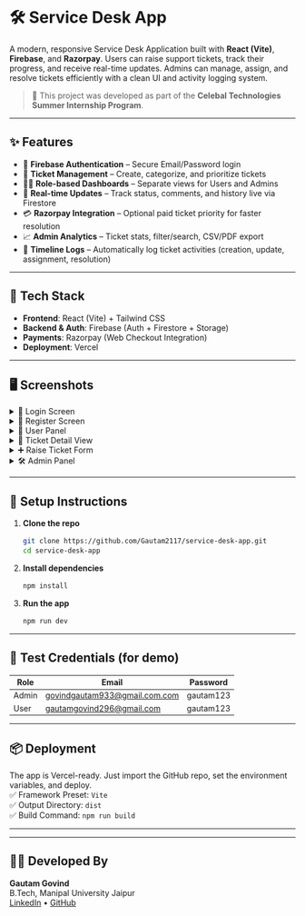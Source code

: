 # 🛠️ Service Desk App

A modern, responsive Service Desk Application built with **React (Vite)**, **Firebase**, and **Razorpay**. Users can raise support tickets, track their progress, and receive real-time updates. Admins can manage, assign, and resolve tickets efficiently with a clean UI and activity logging system.

> 🚀 This project was developed as part of the **Celebal Technologies Summer Internship Program**.

---

## ✨ Features

- 🔐 **Firebase Authentication** – Secure Email/Password login
- 🎫 **Ticket Management** – Create, categorize, and prioritize tickets
- 🧑‍💻 **Role-based Dashboards** – Separate views for Users and Admins
- 🧩 **Real-time Updates** – Track status, comments, and history live via Firestore
- 💳 **Razorpay Integration** – Optional paid ticket priority for faster resolution
- 📈 **Admin Analytics** – Ticket stats, filter/search, CSV/PDF export
- 📄 **Timeline Logs** – Automatically log ticket activities (creation, update, assignment, resolution)

---

## 🚀 Tech Stack

- **Frontend**: React (Vite) + Tailwind CSS
- **Backend & Auth**: Firebase (Auth + Firestore + Storage)
- **Payments**: Razorpay (Web Checkout Integration)
- **Deployment**: Vercel

---

## 🖥️ Screenshots

<details>
  <summary>🔐 Login Screen</summary>
  <img src="https://raw.githubusercontent.com/Gautam2117/service-desk-app/refs/heads/master/Login.png" width="500"/>
</details>

<details>
  <summary>📝 Register Screen</summary>
  <img src="https://raw.githubusercontent.com/Gautam2117/service-desk-app/refs/heads/master/Register.png" width="500"/>
</details>

<details>
  <summary>👤 User Panel</summary>
  <img src="https://github.com/Gautam2117/service-desk-app/blob/master/User_Panel.png" width="1000"/>
</details>

<details>
  <summary>🎫 Ticket Detail View</summary>
  <img src="https://github.com/Gautam2117/service-desk-app/blob/master/Ticket_Detail.png" width="500"/>
</details>

<details>
  <summary>➕ Raise Ticket Form</summary>
  <img src="https://github.com/Gautam2117/service-desk-app/blob/master/Raise_Ticket.png" width="500"/>
</details>

<details>
  <summary>🛠️ Admin Panel</summary>
  <img src="https://github.com/Gautam2117/service-desk-app/blob/master/Admin_Panel.png" width="500"/>
</details>

---

## 🔧 Setup Instructions

1. **Clone the repo**
   ```bash
   git clone https://github.com/Gautam2117/service-desk-app.git
   cd service-desk-app
   ```

2. **Install dependencies**
   ```bash
   npm install
   ```

3. **Run the app**
   ```bash
   npm run dev
   ```

---

## 🧪 Test Credentials (for demo)

| Role  | Email                             | Password      |
|-------|-----------------------------------|---------------|
| Admin | govindgautam933@gmail.com.com     | gautam123     |
| User  | gautamgovind296@gmail.com         | gautam123     |

---

## 📦 Deployment

The app is Vercel-ready. Just import the GitHub repo, set the environment variables, and deploy.  
✅ Framework Preset: `Vite`  
✅ Output Directory: `dist`  
✅ Build Command: `npm run build`

---

---

## 👨‍💻 Developed By

**Gautam Govind**  
B.Tech, Manipal University Jaipur  
[LinkedIn](https://www.linkedin.com/in/gautamg01) • [GitHub](https://github.com/Gautam2117)

